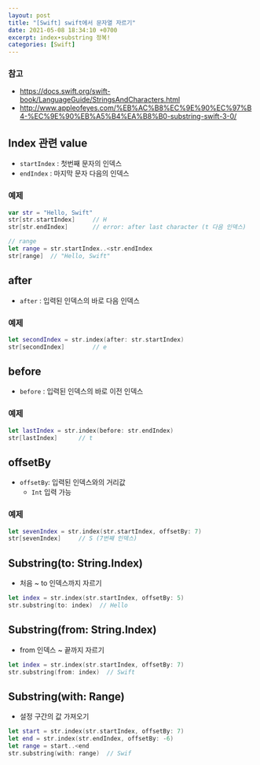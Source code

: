 ```yaml
---
layout: post
title: "[Swift] swift에서 문자열 자르기"
date: 2021-05-08 18:34:10 +0700
excerpt: index∙substring 정복!
categories: [Swift]
---
```


### 참고

-  https://docs.swift.org/swift-book/LanguageGuide/StringsAndCharacters.html
- http://www.appleofeyes.com/%EB%AC%B8%EC%9E%90%EC%97%B4-%EC%9E%90%EB%A5%B4%EA%B8%B0-substring-swift-3-0/

## Index 관련 value

- `startIndex` : 첫번째 문자의 인덱스
- `endIndex` : 마지막 문자 다음의 인덱스

### 예제

``` swift
var str = "Hello, Swift"
str[str.startIndex]		// H
str[str.endIndex]		// error: after last character (t 다음 인덱스)

// range 
let range = str.startIndex..<str.endIndex
str[range]	// "Hello, Swift"
```



## after

- `after` : 입력된 인덱스의 바로 다음 인덱스

### 예제

``` swift
let secondIndex = str.index(after: str.startIndex)
str[secondIndex]		// e
```



## before

- `before` : 입력된 인덱스의 바로 이전 인덱스

### 예제

``` swift
let lastIndex = str.index(before: str.endIndex)
str[lastIndex]		// t
```



## offsetBy

- `offsetBy`: 입력된 인덱스와의 거리값
  - `Int` 입력 가능

### 예제

``` swift
let sevenIndex = str.index(str.startIndex, offsetBy: 7)
str[sevenIndex]		// S (7번째 인덱스)
```



## Substring(to: String.Index)

- 처음 ~ to 인덱스까지 자르기

``` swift
let index = str.index(str.startIndex, offsetBy: 5)
str.substring(to: index)  // Hello
```



## Substring(from: String.Index)

- from 인덱스 ~ 끝까지 자르기

``` swift
let index = str.index(str.startIndex, offsetBy: 7)
str.substring(from: index)  // Swift
```



## Substring(with: Range)

- 설정 구간의 값 가져오기

``` swift
let start = str.index(str.startIndex, offsetBy: 7)
let end = str.index(str.endIndex, offsetBy: -6)
let range = start..<end
str.substring(with: range)  // Swif
```

